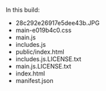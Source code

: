 In this build:

- 28c292e26917e5dee43b.JPG
- main-e019b4c0.css
- main.js
- includes.js
- public/index.html
- includes.js.LICENSE.txt
- main.js.LICENSE.txt
- index.html
- manifest.json
